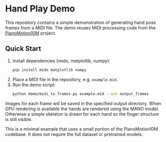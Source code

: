 # Hand Play Demo

This repository contains a simple demonstration of generating hand pose frames from a MIDI file. The demo reuses MIDI processing code from the [PianoMotion10M](https://github.com/agnJason/PianoMotion10M) project.

## Quick Start

1. Install dependencies (mido, matplotlib, numpy):
   ```bash
   pip install mido matplotlib numpy
   ```
2. Place a MIDI file in the repository, e.g. `example.mid`.
3. Run the demo script:
   ```bash
   python demo/midi_to_frames.py example.mid --out output_frames
   ```

Images for each frame will be saved in the specified output directory. When GPU
rendering is available the hands are rendered using the MANO model. Otherwise a
simple skeleton is drawn for each hand so the finger structure is still visible.

This is a minimal example that uses a small portion of the PianoMotion10M codebase. It does not require the full dataset or pretrained models.
